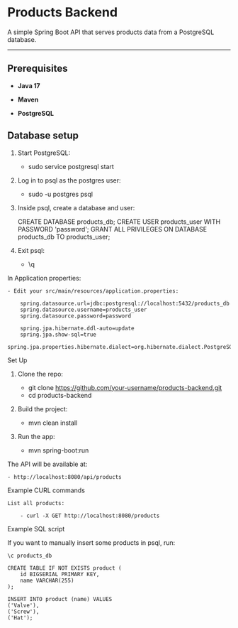 # Products Backend

A simple Spring Boot API that serves products data from a PostgreSQL database.

---

##  Prerequisites

- **Java 17**  

- **Maven** 

- **PostgreSQL** 

## Database setup

1. Start PostgreSQL:

    - sudo service postgresql start

2.  Log in to psql as the postgres user:

    - sudo -u postgres psql

3. Inside psql, create a database and user:

    CREATE DATABASE products_db;
    CREATE USER products_user WITH PASSWORD 'password';
    GRANT ALL PRIVILEGES ON DATABASE products_db TO products_user;

4. Exit psql:

    - \q

In Application properties:

    - Edit your src/main/resources/application.properties:

        spring.datasource.url=jdbc:postgresql://localhost:5432/products_db
        spring.datasource.username=products_user
        spring.datasource.password=password

        spring.jpa.hibernate.ddl-auto=update
        spring.jpa.show-sql=true
        spring.jpa.properties.hibernate.dialect=org.hibernate.dialect.PostgreSQLDialect

Set Up

1. Clone the repo:

    - git clone https://github.com/your-username/products-backend.git
    - cd products-backend

2.  Build the project:

    - mvn clean install

3.  Run the app:

    - mvn spring-boot:run

The API will be available at:

    - http://localhost:8080/api/products

Example CURL commands

    List all products:

        - curl -X GET http://localhost:8080/products


Example SQL script

If you want to manually insert some products in psql, run:

    \c products_db

    CREATE TABLE IF NOT EXISTS product (
        id BIGSERIAL PRIMARY KEY,
        name VARCHAR(255)
    );

    INSERT INTO product (name) VALUES
    ('Valve'),
    ('Screw'),
    ('Hat');
